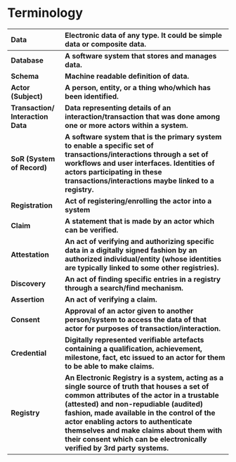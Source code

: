# Terminology



| **Data** | **Electronic data of any type. It could be simple data or composite data.**  |
| :--- | :--- |
| **Database** | **A software system that stores and manages data.** |
| **Schema** | **Machine readable definition of data.** |
| **Actor \(Subject\)** | **A person, entity, or a thing who/which has been identified.** |
| **Transaction/ Interaction Data** | **Data representing details of an interaction/transaction that was done among one or more actors within a system.** |
| **SoR \(System of Record\)** | **A software system that is the primary system to enable a specific set of transactions/interactions through a set of workflows and user interfaces. Identities of actors participating in these transactions/interactions maybe linked to a registry.** |
| **Registration** | **Act of registering/enrolling the actor into a system** |
| **Claim** | **A statement that is made by an actor which can be verified.** |
| **Attestation** | **An act of verifying and authorizing specific data in a digitally signed fashion by an authorized individual/entity \(whose identities are typically linked to some other registries\).** |
| **Discovery** | **An act of finding specific entries in a registry through a search/find mechanism.**  |
| **Assertion** | **An act of verifying a claim.** |
| **Consent** | **Approval of an actor given to another person/system to access the data of that actor for purposes of transaction/interaction.** |
| **Credential** | **Digitally represented verifiable artefacts containing a qualification, achievement, milestone, fact, etc issued to an actor for them to be able to make claims.** |
| **Registry** | **An Electronic Registry is a system, acting as a single source of truth that houses a set of common attributes of the actor in a trustable \(attested\) and non-repudiable \(audited\) fashion, made available in the control of the actor enabling actors to authenticate themselves and make claims about them with their consent which can be electronically verified by 3rd party systems.** |

